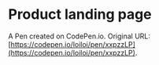 # Product landing page

A Pen created on CodePen.io. Original URL: [https://codepen.io/loiloi/pen/xxpzzLP](https://codepen.io/loiloi/pen/xxpzzLP).

